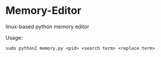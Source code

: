 # Memory-Editor
linux-based python memory editor 

Usage:

`sudo python2 memory.py <pid> <search term> <replace term>`
